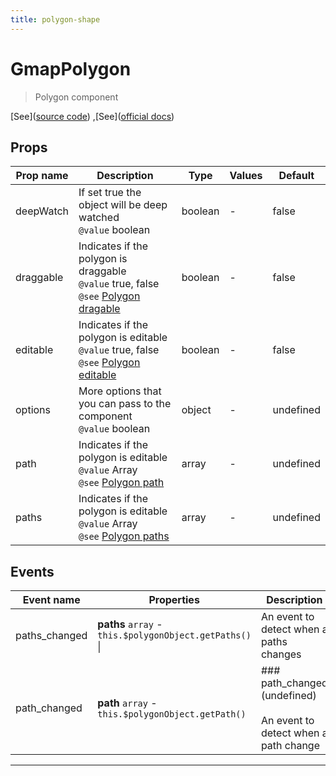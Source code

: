 ```yaml
---
title: polygon-shape
---
```


  # GmapPolygon

  
  > Polygon component
  
  
  
  
  
  [See]([source code](/guide/polygon.html#source-code))
,[See]([official docs](https://developers.google.com/maps/documentation/javascript/examples/polygon-arrays?hl=es))

  

  
## Props

  | Prop name     | Description | Type      | Values      | Default     |
  | ------------- | ----------- | --------- | ----------- | ----------- |
  | deepWatch | If set true the object will be deep watched<br/>`@value` boolean | boolean | - | false |
| draggable | Indicates if the polygon is draggable<br/>`@value` true, false<br/>`@see` [Polygon dragable](https://developers.google.com/maps/documentation/javascript/reference/polygon?hl=es#PolylineOptions.draggable) | boolean | - | false |
| editable | Indicates if the polygon is editable<br/>`@value` true, false<br/>`@see` [Polygon editable](https://developers.google.com/maps/documentation/javascript/reference/polygon?hl=es#PolylineOptions.editable) | boolean | - | false |
| options | More options that you can pass to the component<br/>`@value` boolean | object | - | undefined |
| path | Indicates if the polygon is editable<br/>`@value` Array<br/>`@see` [Polygon path](https://developers.google.com/maps/documentation/javascript/reference/polygon?hl=es#PolylineOptions.path) | array | - | undefined |
| paths | Indicates if the polygon is editable<br/>`@value` Array<br/>`@see` [Polygon paths](https://developers.google.com/maps/documentation/javascript/reference/polygon?hl=es#PolygonOptions.paths) | array | - | undefined |

  
  
  
## Events

  | Event name     | Properties     | Description  |
  | -------------- |--------------- | -------------|
  | paths_changed | **paths** `array` - `this.$polygonObject.getPaths()` \| | An event to detect when a paths changes
| path_changed | **path** `array` - `this.$polygonObject.getPath()` | ### path_changed (undefined)<br/><br/>An event to detect when a path change

  
  
  ---


  
  